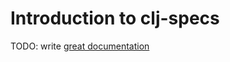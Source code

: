 # Introduction to clj-specs

TODO: write [great documentation](http://jacobian.org/writing/what-to-write/)
